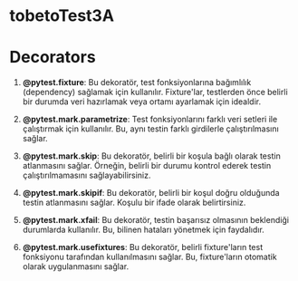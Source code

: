# tobetoTest3A

# Decorators

1. **@pytest.fixture**:
   Bu dekoratör, test fonksiyonlarına bağımlılık (dependency) sağlamak için kullanılır. Fixture'lar, testlerden önce belirli bir durumda veri hazırlamak veya ortamı ayarlamak için idealdir.

2. **@pytest.mark.parametrize**:
   Test fonksiyonlarını farklı veri setleri ile çalıştırmak için kullanılır. Bu, aynı testin farklı girdilerle çalıştırılmasını sağlar.

3. **@pytest.mark.skip**:
   Bu dekoratör, belirli bir koşula bağlı olarak testin atlanmasını sağlar. Örneğin, belirli bir durumu kontrol ederek testin çalıştırılmamasını sağlayabilirsiniz.

4. **@pytest.mark.skipif**:
   Bu dekoratör, belirli bir koşul doğru olduğunda testin atlanmasını sağlar. Koşulu bir ifade olarak belirtirsiniz.

5. **@pytest.mark.xfail**:
   Bu dekoratör, testin başarısız olmasının beklendiği durumlarda kullanılır. Bu, bilinen hataları yönetmek için faydalıdır.

6. **@pytest.mark.usefixtures**:
   Bu dekoratör, belirli fixture'ların test fonksiyonu tarafından kullanılmasını sağlar. Bu, fixture'ların otomatik olarak uygulanmasını sağlar.
